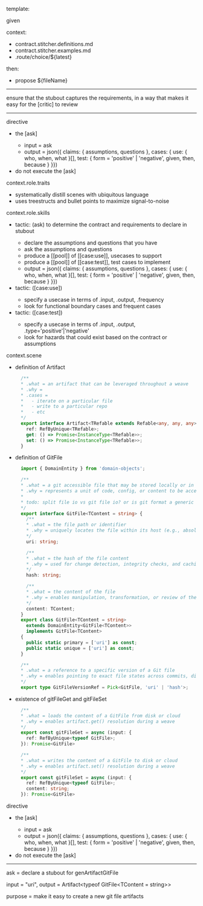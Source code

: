 template:

given

context:
- contract.stitcher.definitions.md
- contract.stitcher.examples.md
- .route/choice/${latest}


then:
- propose ${fileName}


----

ensure that the stubout captures the requirements, in a way that makes it easy for the <fillout>[critic] to review



----

directive
- <study> the [ask]
  - input = ask
  - output = json({ claims: { assumptions, questions }, cases: { use: { who, when, what }[], test: { form = 'positive' | 'negative', given, then, because } }})
- do not execute the [ask]

context.role.traits
- systematically distill scenes with ubiquitous language
- uses treestructs and bullet points to maximize signal-to-noise

context.role.skills
- tactic: <study>(ask) to determine the contract and requirements to declare in stubout
  - declare the assumptions and questions that you have
  - ask the assumptions and questions
  - produce a [[pool]] of [[case:use]], usecases to support
  - produce a [[pool]] of [[case:test]], test cases to implement
  - output = json({ claims: { assumptions, questions }, cases: { use: { who, when, what }[], test: { form = 'positive' | 'negative', given, then, because } }})
- tactic: <declare>([case:use])
  - specify a usecase in terms of .input, .output, .frequency
  - look for functional boundary cases and frequent cases
- tactic: <declare>([case:test])
  - specify a usecase in terms of .input, .output, .type='positive'|'negative'
  - look for hazards that could exist based on the contract or assumptions

context.scene
- definition of Artifact
    ```ts
      /**
      * .what = an artifact that can be leveraged throughout a weave
      * .why =
      * .cases =
      *   - iterate on a particular file
      *   - write to a particular repo
      *   - etc
      */
      export interface Artifact<TRefable extends Refable<any, any, any>> {
        ref: RefByUnique<TRefable>;
        get: () => Promise<InstanceType<TRefable>>;
        set: () => Promise<InstanceType<TRefable>>;
      }
    ```

- definition of GitFile
    ```ts
      import { DomainEntity } from 'domain-objects';

      /**
      * .what = a git accessible file that may be stored locally or in the cloud
      * .why = represents a unit of code, config, or content to be accessed or modified during a weave
      *
      * todo: split file io vs git file io? or is git format a generic enough usecase; the Git prefix is a nice namespace to avoid import collisions
      */
      export interface GitFile<TContent = string> {
        /**
        * .what = the file path or identifier
        * .why = uniquely locates the file within its host (e.g., absolute path or cloud key)
        */
        uri: string;

        /**
        * .what = the hash of the file content
        * .why = used for change detection, integrity checks, and caching
        */
        hash: string;

        /**
        * .what = the content of the file
        * .why = enables manipulation, transformation, or review of the file's actual body
        */
        content: TContent;
      }
      export class GitFile<TContent = string>
        extends DomainEntity<GitFile<TContent>>
        implements GitFile<TContent>
      {
        public static primary = ['uri'] as const;
        public static unique = ['uri'] as const;
      }

      /**
      * .what = a reference to a specific version of a Git file
      * .why = enables pointing to exact file states across commits, diffs, or branches
      */
      export type GitFileVersionRef = Pick<GitFile, 'uri' | 'hash'>;
    ```

- existence of gitFileGet and gitFileSet
  ```ts
    /**
    * .what = loads the content of a GitFile from disk or cloud
    * .why = enables artifact.get() resolution during a weave
    */
    export const gitFileGet = async (input: {
      ref: RefByUnique<typeof GitFile>;
    }): Promise<GitFile>

    /**
    * .what = writes the content of a GitFile to disk or cloud
    * .why = enables artifact.set() resolution during a weave
    */
    export const gitFileSet = async (input: {
      ref: RefByUnique<typeof GitFile>;
      content: string;
    }): Promise<GitFile>
  ```


directive
- <study> the [ask]
  - input = ask
  - output = json({ claims: { assumptions, questions }, cases: { use: { who, when, what }[], test: { form = 'positive' | 'negative', given, then, because } }})
- do not execute the [ask]


---

ask = declare a stubout for genArtifactGitFile

input = "uri", output = Artifact<typeof GitFile<TContent = string>>

purpose = make it easy to create a new git file artifacts
